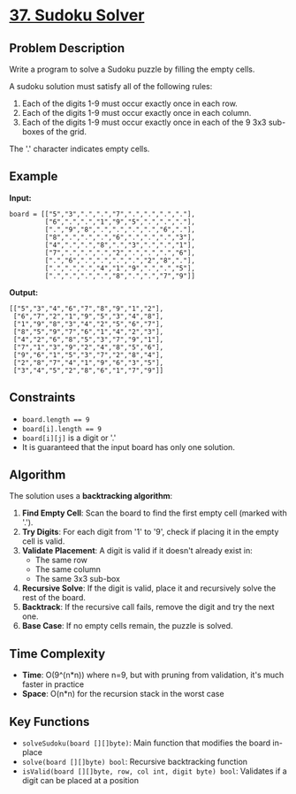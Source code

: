 # [37. Sudoku Solver](https://leetcode.com/problems/sudoku-solver/)

## Problem Description

Write a program to solve a Sudoku puzzle by filling the empty cells.

A sudoku solution must satisfy all of the following rules:

1. Each of the digits 1-9 must occur exactly once in each row.
2. Each of the digits 1-9 must occur exactly once in each column.
3. Each of the digits 1-9 must occur exactly once in each of the 9 3x3 sub-boxes of the grid.

The '.' character indicates empty cells.

## Example

**Input:**
```
board = [["5","3",".",".","7",".",".",".","."],
         ["6",".",".","1","9","5",".",".","."],
         [".","9","8",".",".",".",".","6","."],
         ["8",".",".",".","6",".",".",".","3"],
         ["4",".",".","8",".","3",".",".","1"],
         ["7",".",".",".","2",".",".",".","6"],
         [".","6",".",".",".",".","2","8","."],
         [".",".",".","4","1","9",".",".","5"],
         [".",".",".",".","8",".",".","7","9"]]
```

**Output:**
```
[["5","3","4","6","7","8","9","1","2"],
 ["6","7","2","1","9","5","3","4","8"],
 ["1","9","8","3","4","2","5","6","7"],
 ["8","5","9","7","6","1","4","2","3"],
 ["4","2","6","8","5","3","7","9","1"],
 ["7","1","3","9","2","4","8","5","6"],
 ["9","6","1","5","3","7","2","8","4"],
 ["2","8","7","4","1","9","6","3","5"],
 ["3","4","5","2","8","6","1","7","9"]]
```

## Constraints

- `board.length == 9`
- `board[i].length == 9`
- `board[i][j]` is a digit or '.'
- It is guaranteed that the input board has only one solution.

## Algorithm

The solution uses a **backtracking algorithm**:

1. **Find Empty Cell**: Scan the board to find the first empty cell (marked with '.').
2. **Try Digits**: For each digit from '1' to '9', check if placing it in the empty cell is valid.
3. **Validate Placement**: A digit is valid if it doesn't already exist in:
   - The same row
   - The same column  
   - The same 3x3 sub-box
4. **Recursive Solve**: If the digit is valid, place it and recursively solve the rest of the board.
5. **Backtrack**: If the recursive call fails, remove the digit and try the next one.
6. **Base Case**: If no empty cells remain, the puzzle is solved.

## Time Complexity

- **Time**: O(9^(n*n)) where n=9, but with pruning from validation, it's much faster in practice
- **Space**: O(n*n) for the recursion stack in the worst case

## Key Functions

- `solveSudoku(board [][]byte)`: Main function that modifies the board in-place
- `solve(board [][]byte) bool`: Recursive backtracking function
- `isValid(board [][]byte, row, col int, digit byte) bool`: Validates if a digit can be placed at a position

